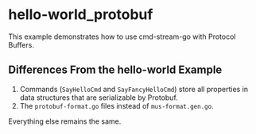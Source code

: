 # hello-world_protobuf
This example demonstrates how to use cmd-stream-go with Protocol Buffers.

## Differences From the hello-world Example
1. Commands (`SayHelloCmd` and `SayFancyHelloCmd`) store all properties in data
   structures that are serializable by Protobuf.
2. The `protobuf-format.go` files instead of `mus-format.gen.go`.

Everything else remains the same.

